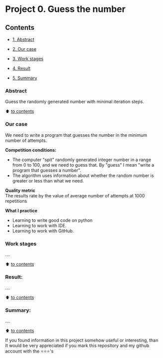 # Project 0. Guess the number

## Contents 
* [1. Abstract](https://github.com/MaxwellDevelopments/SkillFactory-DS/tree/main/project_0/README.md#Abstract) 

* [2. Our case](https://github.com/MaxwellDevelopments/SkillFactory-DS/tree/main/project_0/README.md#Our-case)

* [3. Work stages](https://github.com/MaxwellDevelopments/SkillFactory-DS/tree/main/project_0/README.md#Work-stages)

* [4. Result](https://github.com/MaxwellDevelopments/SkillFactory-DS/tree/main/project_0/README.md#Result)

* [5. Summary](https://github.com/MaxwellDevelopments/SkillFactory-DS/tree/main/project_0/README.md#Summary) 

### Abstract   
Guess the randomly generated number with minimal iteration steps.

:arrow_up: [to contents](https://github.com/MaxwellDevelopments/SkillFactory-DS/tree/main/project_0/README.md#Contents)  


### Our case
We need to write a program that guesses the number in the minimum number of attempts.

**Competition conditions:**
- The computer "spit" randomly generated integer number in a range from 0 to 100, and we need to guess that. By "guess" I mean "write a program that guesses a number".
- The algorithm uses information about whether the random number is greater or less than what we need.

**Quality metric**     
The results rate by the value of average number of attempts at 1000 repetitions

**What I practice**     
* Learning to write good code on python
* Learning to work with IDE.
* Learning to work with GitHub.

### Work stages 
....

:arrow_up: [to contents](https://github.com/MaxwellDevelopments/SkillFactory-DS/tree/main/project_0/README.md#Contents) 


### Result:  
....

:arrow_up: [to contents](https://github.com/MaxwellDevelopments/SkillFactory-DS/tree/main/project_0/README.md#Contents) 


### Summary:  
....

:arrow_up: [to contents](https://github.com/MaxwellDevelopments/SkillFactory-DS/tree/main/project_0/README.md#Contents) 


If you found information in this project somehow useful or interesting, than It would be very appreciated if you mark this repository and my github account with the ⭐️⭐️⭐️'s
